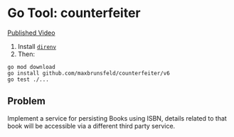 # Go Tool: counterfeiter

[Published Video](https://youtu.be/t2r2u2vd0ig)

1. Install [`direnv`](https://github.com/direnv/direnv)
1. Then:

```
go mod download
go install github.com/maxbrunsfeld/counterfeiter/v6
go test ./...
```

## Problem

Implement a service for persisting Books using ISBN, details related to that book will be accessible via a different third party service.
